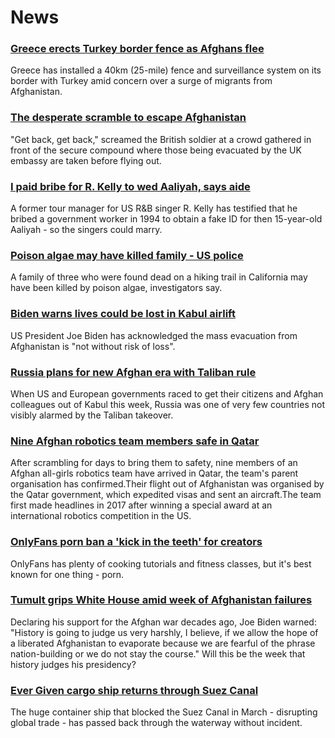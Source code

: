 # News
### [Greece erects Turkey border fence as Afghans flee](https://www.bbc.com/news/world-europe-58289893)
Greece has installed a 40km (25-mile) fence and surveillance system on its border with Turkey amid concern over a surge of migrants from Afghanistan.
### [The desperate scramble to escape Afghanistan](https://www.bbc.com/news/world-asia-58286000)
"Get back, get back," screamed the British soldier at a crowd gathered in front of the secure compound where those being evacuated by the UK embassy are taken before flying out. 
### [I paid bribe for R. Kelly to wed Aaliyah, says aide](https://www.bbc.com/news/entertainment-arts-58289890)
A former tour manager for US R&B singer R. Kelly has testified that he bribed a government worker in 1994 to obtain a fake ID for then 15-year-old Aaliyah - so the singers could marry. 
### [Poison algae may have killed family - US police](https://www.bbc.com/news/world-us-canada-58288482)
A family of three who were found dead on a hiking trail in California may have been killed by poison algae, investigators say.
### [Biden warns lives could be lost in Kabul airlift](https://www.bbc.com/news/world-us-canada-58285923)
US President Joe Biden has acknowledged the mass evacuation from Afghanistan is "not without risk of loss".
### [Russia plans for new Afghan era with Taliban rule](https://www.bbc.com/news/world-europe-58265934)
When US and European governments raced to get their citizens and Afghan colleagues out of Kabul this week, Russia was one of very few countries not visibly alarmed by the Taliban takeover.
### [Nine Afghan robotics team members safe in Qatar](https://www.bbc.com/news/world-us-canada-58286398)
 After scrambling for days to bring them to safety, nine members of an Afghan all-girls robotics team have arrived in Qatar, the team's parent organisation has confirmed.Their flight out of Afghanistan was organised by the Qatar government, which expedited visas and sent an aircraft.The team first made headlines in 2017 after winning a special award at an international robotics competition in the US.
### [OnlyFans porn ban a 'kick in the teeth' for creators](https://www.bbc.com/news/newsbeat-58282653)
OnlyFans has plenty of cooking tutorials and fitness classes, but it's best known for one thing - porn.
### [Tumult grips White House amid week of Afghanistan failures](https://www.bbc.com/news/world-us-canada-58286766)
Declaring his support for the Afghan war decades ago, Joe Biden warned: "History is going to judge us very harshly, I believe, if we allow the hope of a liberated Afghanistan to evaporate because we are fearful of the phrase nation-building or we do not stay the course." Will this be the week that history judges his presidency?
### [Ever Given cargo ship returns through Suez Canal](https://www.bbc.com/news/world-middle-east-58288512)
The huge container ship that blocked the Suez Canal in March - disrupting global trade - has passed back through the waterway without incident.
